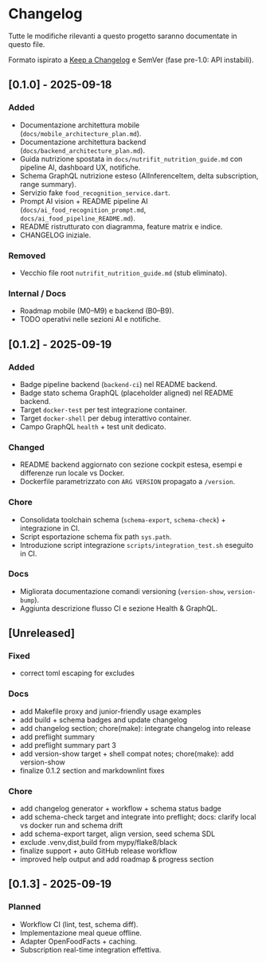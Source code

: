 # Changelog

Tutte le modifiche rilevanti a questo progetto saranno documentate in questo file.

Formato ispirato a [Keep a Changelog](https://keepachangelog.com/it-IT/1.1.0/) e SemVer (fase pre-1.0: API instabili).

## [0.1.0] - 2025-09-18

### Added

- Documentazione architettura mobile (`docs/mobile_architecture_plan.md`).
- Documentazione architettura backend (`docs/backend_architecture_plan.md`).
- Guida nutrizione spostata in `docs/nutrifit_nutrition_guide.md` con pipeline AI, dashboard UX, notifiche.
- Schema GraphQL nutrizione esteso (AIInferenceItem, delta subscription, range summary).
- Servizio fake `food_recognition_service.dart`.
- Prompt AI vision + README pipeline AI (`docs/ai_food_recognition_prompt.md`, `docs/ai_food_pipeline_README.md`).
- README ristrutturato con diagramma, feature matrix e indice.
- CHANGELOG iniziale.

### Removed

- Vecchio file root `nutrifit_nutrition_guide.md` (stub eliminato).

### Internal / Docs

- Roadmap mobile (M0–M9) e backend (B0–B9).
- TODO operativi nelle sezioni AI e notifiche.

## [0.1.2] - 2025-09-19

### Added

- Badge pipeline backend (`backend-ci`) nel README backend.
- Badge stato schema GraphQL (placeholder aligned) nel README backend.
- Target `docker-test` per test integrazione container.
- Target `docker-shell` per debug interattivo container.
- Campo GraphQL `health` + test unit dedicato.

### Changed

- README backend aggiornato con sezione cockpit estesa, esempi e differenze run locale vs Docker.
- Dockerfile parametrizzato con `ARG VERSION` propagato a `/version`.

### Chore

- Consolidata toolchain schema (`schema-export`, `schema-check`) + integrazione in CI.
- Script esportazione schema fix path `sys.path`.
- Introduzione script integrazione `scripts/integration_test.sh` eseguito in CI.

### Docs

- Migliorata documentazione comandi versioning (`version-show`, `version-bump`).
- Aggiunta descrizione flusso CI e sezione Health & GraphQL.

## [Unreleased]

### Fixed
- correct toml escaping for excludes

### Docs
- add Makefile proxy and junior-friendly usage examples
- add build + schema badges and update changelog
- add changelog section; chore(make): integrate changelog into release
- add preflight summary
- add preflight summary part 3
- add version-show target + shell compat notes; chore(make): add version-show
- finalize 0.1.2 section and markdownlint fixes

### Chore
- add changelog generator + workflow + schema status badge
- add schema-check target and integrate into preflight; docs: clarify local vs docker run and schema drift
- add schema-export target, align version, seed schema SDL
- exclude .venv,dist,build from mypy/flake8/black
- finalize support + auto GitHub release workflow
- improved help output and add roadmap & progress section

## [0.1.3] - 2025-09-19


### Planned

- Workflow CI (lint, test, schema diff).
- Implementazione meal queue offline.
- Adapter OpenFoodFacts + caching.
- Subscription real-time integration effettiva.

